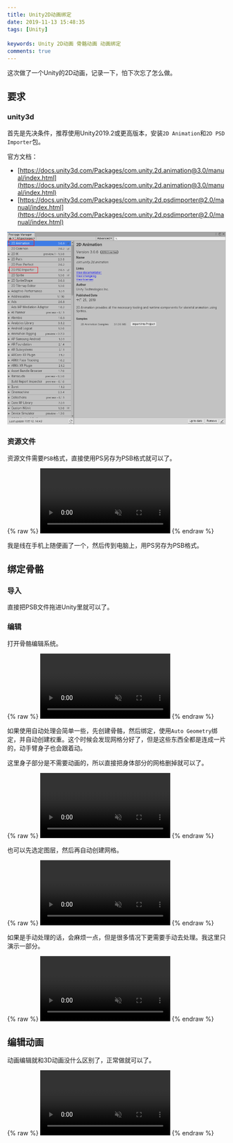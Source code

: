 ```yaml
---
title: Unity2D动画绑定
date: 2019-11-13 15:48:35
tags: [Unity]

keywords: Unity 2D动画 骨骼动画 动画绑定
comments: true
---
```


这次做了一个Unity的2D动画，记录一下，怕下次忘了怎么做。

<!-- more -->


## 要求

### unity3d

首先是先决条件，推荐使用Unity2019.2或更高版本，安装`2D Animation`和`2D PSD Importer`包。

官方文档：
- [https://docs.unity3d.com/Packages/com.unity.2d.animation@3.0/manual/index.html](https://docs.unity3d.com/Packages/com.unity.2d.animation@3.0/manual/index.html)
- [https://docs.unity3d.com/Packages/com.unity.2d.psdimporter@2.0/manual/index.html](https://docs.unity3d.com/Packages/com.unity.2d.psdimporter@2.0/manual/index.html)


![包管理器](unity-2danimation/Snipaste_2019-11-13_15-05-41.png)

### 资源文件

资源文件需要`PSB`格式，直接使用PS另存为PSB格式就可以了。

{% raw %}
<video id="video1" autoplay loop muted src="unity-2danimation/1.gif"></video>
{% endraw %}

我是线在手机上随便画了一个，然后传到电脑上，用PS另存为PSB格式。

## 绑定骨骼

### 导入

直接把PSB文件拖进Unity里就可以了。

### 编辑

打开骨骼编辑系统。

{% raw %}
<video id="video2" autoplay loop muted src="unity-2danimation/2.gif"></video>
{% endraw %}

如果使用自动处理会简单一些，先创建骨骼，然后绑定，使用`Auto Geometry`绑定，并自动创建权重。这个时候会发现网格分好了，但是这些东西全都是连成一片的，动手臂身子也会跟着动。

这里身子部分是不需要动画的，所以直接把身体部分的网格删掉就可以了。

{% raw %}
<video id="video3" autoplay loop muted src="unity-2danimation/3.gif"></video>
{% endraw %}

也可以先选定图层，然后再自动创建网格。

{% raw %}
<video id="video4" autoplay loop muted src="unity-2danimation/4.gif"></video>
{% endraw %}

如果是手动处理的话，会麻烦一点，但是很多情况下更需要手动去处理。我这里只演示一部分。

{% raw %}
<video id="video5" autoplay loop muted src="unity-2danimation/5.gif"></video>
{% endraw %}

## 编辑动画

动画编辑就和3D动画没什么区别了，正常做就可以了。

{% raw %}
<video id="video5" autoplay loop muted src="unity-2danimation/6.gif"></video>
{% endraw %}
